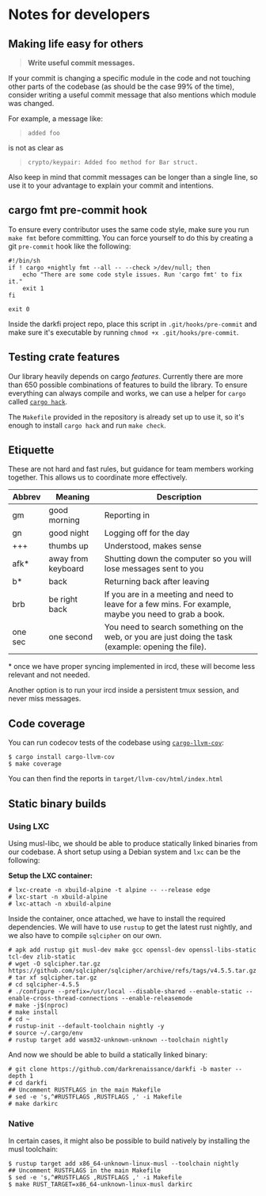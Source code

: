 Notes for developers
====================

## Making life easy for others

> **Write useful commit messages.**

If your commit is changing a specific module in the code and not
touching other parts of the codebase (as should be the case 99% of the
time), consider writing a useful commit message that also mentions
which module was changed.

For example, a message like:

> `added foo`

is not as clear as

> `crypto/keypair: Added foo method for Bar struct.`

Also keep in mind that commit messages can be longer than a single
line, so use it to your advantage to explain your commit and
intentions.

## cargo fmt pre-commit hook

To ensure every contributor uses the same code style, make sure
you run `make fmt` before committing. You can force yourself
to do this by creating a git `pre-commit` hook like the following:

```shell
#!/bin/sh
if ! cargo +nightly fmt --all -- --check >/dev/null; then
    echo "There are some code style issues. Run 'cargo fmt' to fix it."
    exit 1
fi

exit 0
```

Inside the darkfi project repo, place this script in `.git/hooks/pre-commit`
and make sure it's executable by running `chmod +x .git/hooks/pre-commit`.


## Testing crate features

Our library heavily depends on cargo _features_. Currently
there are more than 650 possible combinations of features to
build the library.  To ensure everything can always compile
and works, we can use a helper for `cargo` called
[`cargo hack`](https://github.com/taiki-e/cargo-hack).

The `Makefile` provided in the repository is already set up to use it,
so it's enough to install `cargo hack` and run `make check`.

## Etiquette

These are not hard and fast rules, but guidance for team members working together.
This allows us to coordinate more effectively.

| Abbrev  | Meaning            | Description                                                                                           |
|---------|--------------------|-------------------------------------------------------------------------------------------------------|
| gm      | good morning       | Reporting in                                                                                          |
| gn      | good night         | Logging off for the day                                                                               |
| +++     | thumbs up          | Understood, makes sense                                                                               |
| afk*    | away from keyboard | Shutting down the computer so you will lose messages sent to you                                      |
| b*      | back               | Returning back after leaving                                                                          |
| brb     | be right back      | If you are in a meeting and need to leave for a few mins. For example, maybe you need to grab a book. |
| one sec | one second         | You need to search something on the web, or you are just doing the task (example: opening the file).  |

\* once we have proper syncing implemented in ircd, these will become less relevant and not needed.

Another option is to run your ircd inside a persistent tmux session, and never miss messages.

## Code coverage

You can run codecov tests of the codebase using
[`cargo-llvm-cov`](https://github.com/taiki-e/cargo-llvm-cov):

```
$ cargo install cargo-llvm-cov
$ make coverage
```

You can then find the reports in `target/llvm-cov/html/index.html`

## Static binary builds

### Using LXC

Using musl-libc, we should be able to produce statically linked
binaries from our codebase. A short setup using a Debian system and
`lxc` can be the following:

**Setup the LXC container:**

```
# lxc-create -n xbuild-alpine -t alpine -- --release edge
# lxc-start -n xbuild-alpine
# lxc-attach -n xbuild-alpine
```

Inside the container, once attached, we have to install the required
dependencies. We will have to use `rustup` to get the latest rust
nightly, and we also have to compile `sqlcipher` on our own.

```
# apk add rustup git musl-dev make gcc openssl-dev openssl-libs-static tcl-dev zlib-static
# wget -O sqlcipher.tar.gz https://github.com/sqlcipher/sqlcipher/archive/refs/tags/v4.5.5.tar.gz
# tar xf sqlcipher.tar.gz
# cd sqlcipher-4.5.5
# ./configure --prefix=/usr/local --disable-shared --enable-static --enable-cross-thread-connections --enable-releasemode
# make -j$(nproc)
# make install
# cd ~
# rustup-init --default-toolchain nightly -y
# source ~/.cargo/env
# rustup target add wasm32-unknown-unknown --toolchain nightly
```

And now we should be able to build a statically linked binary:

```
# git clone https://github.com/darkrenaissance/darkfi -b master --depth 1
# cd darkfi
## Uncomment RUSTFLAGS in the main Makefile
# sed -e 's,^#RUSTFLAGS ,RUSTFLAGS ,' -i Makefile
# make darkirc
```

### Native

In certain cases, it might also be possible to build natively by
installing the musl toolchain:

```
$ rustup target add x86_64-unknown-linux-musl --toolchain nightly
## Uncomment RUSTFLAGS in the main Makefile
$ sed -e 's,^#RUSTFLAGS ,RUSTFLAGS ,' -i Makefile
$ make RUST_TARGET=x86_64-unknown-linux-musl darkirc
```
